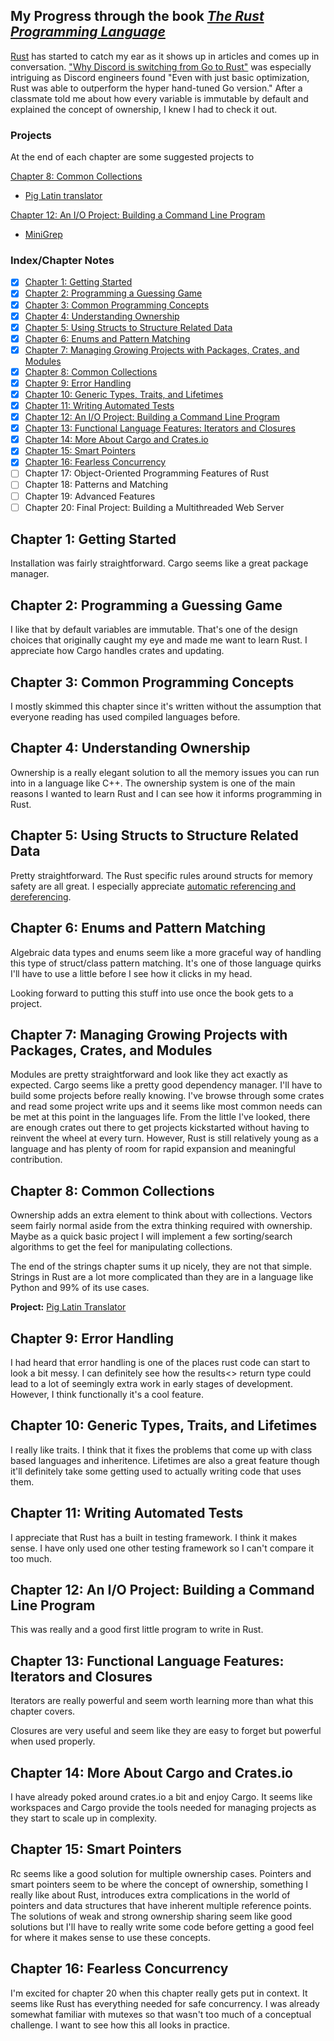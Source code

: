 ## My Progress through the book _[The Rust Programming Language](https://doc.rust-lang.org/book/title-page.html)_

[Rust](https://www.rust-lang.org/) has started to catch my ear as it shows up in articles and comes up in conversation.
 ["Why Discord is switching from Go to Rust"](https://blog.discord.com/why-discord-is-switching-from-go-to-rust-a190bbca2b1f) was especially intriguing as Discord engineers found "Even with just basic optimization, Rust was able to outperform the hyper hand-tuned Go version." After a classmate told me about how every variable is immutable by default and explained the concept of ownership, I knew I had to check it out.

 ### Projects

 At the end of each chapter are some suggested projects to

 [Chapter 8: Common Collections](#chapter-8-common-collections)
 - [Pig Latin translator](./chapter_8/pig_latin/)

 [Chapter 12: An I/O Project: Building a Command Line Program](#chapter-12-an-io-project-building-a-command-line-program)
 - [MiniGrep](./chapter_12/minigrep/)

### Index/Chapter Notes
- [x] [Chapter 1: Getting Started](#chapter-1-getting-started)
- [x] [Chapter 2: Programming a Guessing Game](#chapter-2-programming-a-guessing-game)
- [x] [Chapter 3: Common Programming Concepts](#chapter-3-common-programming-concepts)
- [x] [Chapter 4: Understanding Ownership](#chapter-4-understanding-ownership)
- [x] [Chapter 5: Using Structs to Structure Related Data](#chapter-5-using-structs-to-structure-related-data)
- [x] [Chapter 6: Enums and Pattern Matching](#chapter-6-nums-and-pattern-matching)
- [x] [Chapter 7: Managing Growing Projects with Packages, Crates, and Modules](#chapter-7-managing-growing-projects-with-packages-crates-and-modules)
- [x] [Chapter 8: Common Collections](#chapter-8-common-collections)
- [x] [Chapter 9: Error Handling](#chapter-9-error-handling)
- [x] [Chapter 10: Generic Types, Traits, and Lifetimes](#chapter-10-generic-types-traits-and-lifetimes)
- [x] [Chapter 11: Writing Automated Tests](#chapter-11-writing-automated-tests)
- [x] [Chapter 12: An I/O Project: Building a Command Line Program](#chapter-12-an-io-project-building-a-command-line-program)
- [x] [Chapter 13: Functional Language Features: Iterators and Closures](#chapter-13-functional-language-features-iterators-and-closures)
- [x] [Chapter 14: More About Cargo and Crates.io](#chapter-14-more-about-cargo-and-cratesio)
- [x] [Chapter 15: Smart Pointers](#chapter-15-smart-pointers)
- [x] [Chapter 16: Fearless Concurrency](#chapter-16-fearless-concurrency)
- [ ] Chapter 17: Object-Oriented Programming Features of Rust
- [ ] Chapter 18: Patterns and Matching
- [ ] Chapter 19: Advanced Features
- [ ] Chapter 20: Final Project: Building a Multithreaded Web Server

## Chapter 1: Getting Started
Installation was fairly straightforward. Cargo seems like a great package manager.

## Chapter 2: Programming a Guessing Game
I like that by default variables are immutable. That's one of the design choices that originally caught my eye and made me want to learn Rust.
I appreciate how Cargo handles crates and updating.

## Chapter 3: Common Programming Concepts
I mostly skimmed this chapter since it's written without the assumption that everyone reading has used compiled languages before.

## Chapter 4: Understanding Ownership

Ownership is a really elegant solution to all the memory issues you can run into in a language like C++. The ownership system is one of the main reasons I wanted to learn Rust and I can see how it informs programming in Rust.

## Chapter 5: Using Structs to Structure Related Data

Pretty straightforward. The Rust specific rules around structs for memory safety are all great. I especially appreciate [automatic referencing and dereferencing](https://doc.rust-lang.org/book/ch05-03-method-syntax.html#wheres-the---operator).

## Chapter 6: Enums and Pattern Matching

Algebraic data types and enums seem like a more graceful way of handling this type of struct/class pattern matching. It's one of those language quirks I'll have to use a little before I see how it clicks in my head.

Looking forward to putting this stuff into use once the book gets to a project.

## Chapter 7: Managing Growing Projects with Packages, Crates, and Modules

Modules are pretty straightforward and look like they act exactly as expected. Cargo seems like a pretty good dependency manager. I'll have to build some projects before really knowing. I've browse through some crates and read some project write ups and it seems like most common needs can be met at this point in the languages life. From the little I've looked, there are enough crates out there to get projects kickstarted without having to reinvent the wheel at every turn. However, Rust is still relatively young as a language and has plenty of room for rapid expansion and meaningful contribution.

## Chapter 8: Common Collections

Ownership adds an extra element to think about with collections. Vectors seem fairly normal aside from the extra thinking required with ownership. Maybe as a quick basic project I will implement a few sorting/search algorithms to get the feel for manipulating collections.

The end of the strings chapter sums it up nicely, they are not that simple. Strings in Rust are a lot more complicated than they are in a language like Python and 99% of its use cases.

**Project:** [Pig Latin Translator](./chapter_8/pig_latin/)

## Chapter 9: Error Handling

I had heard that error handling is one of the places rust code can start to look a bit messy. 
I can definitely see how the results<> return type could lead to a lot of seemingly extra work in early stages of development. However, I think functionally it's a cool feature.

## Chapter 10: Generic Types, Traits, and Lifetimes

I really like traits. I think that it fixes the problems that come up with class based languages and inheritence. Lifetimes are also a great feature though it'll definitely take some getting used to actually writing code that uses them.

## Chapter 11: Writing Automated Tests

I appreciate that Rust has a built in testing framework. I think it makes sense. I have only used one other testing framework so I can't compare it too much.

## Chapter 12: An I/O Project: Building a Command Line Program

This was really and a good first little program to write in Rust. 

## Chapter 13: Functional Language Features: Iterators and Closures

Iterators are really powerful and seem worth learning more than what this chapter covers.

Closures are very useful and seem like they are easy to forget but powerful when used properly.

## Chapter 14: More About Cargo and Crates.io

I have already poked around crates.io a bit and enjoy Cargo. It seems like workspaces and Cargo provide the tools needed for managing projects as they start to scale up in complexity.

## Chapter 15: Smart Pointers

Rc<T> seems like a good solution for multiple ownership cases. Pointers and smart pointers seem to be where the concept of ownership, something I really like about Rust, introduces extra complications in the world of pointers and data structures that have inherent multiple reference points. The solutions of weak and strong ownership sharing seem like good solutions but I'll have to really write some code before getting a good feel for where it makes sense to use these concepts.

## Chapter 16: Fearless Concurrency

I'm excited for chapter 20 when this chapter really gets put in context. It seems like Rust has everything needed for safe concurrency. I was already somewhat familiar with mutexes so that wasn't too much of a conceptual challenge. I want to see how this all looks in practice.
